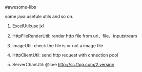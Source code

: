 #awesome-libs

some java usefule utils and so on.

1. ExcelUtil:use jxl

2. HttpFileRenderUtil: render http file from url、file、inputstream

3. ImageUtil: check the file is or not a image file

4. HttpClientUtil: send http request with cnnection pool

5. ServerChanUtil: @see <http://sc.ftqq.com/2.version>
